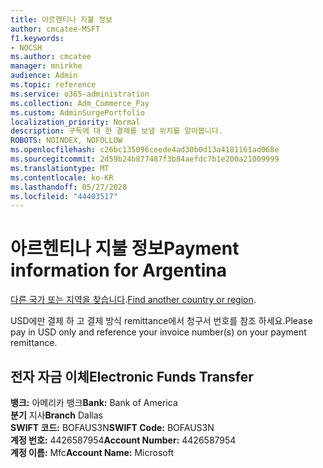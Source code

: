 ```yaml
---
title: 아르헨티나 지불 정보
author: cmcatee-MSFT
f1.keywords:
- NOCSH
ms.author: cmcatee
manager: mnirkhe
audience: Admin
ms.topic: reference
ms.service: o365-administration
ms.collection: Adm_Commerce_Pay
ms.custom: AdminSurgePortfolio
localization_priority: Normal
description: 구독에 대 한 결제를 보낼 위치를 알아봅니다.
ROBOTS: NOINDEX, NOFOLLOW
ms.openlocfilehash: c26bc135096ceede4ad30b0d13a4181161ad068e
ms.sourcegitcommit: 2d59b24b877487f3b84aefdc7b1e200a21009999
ms.translationtype: MT
ms.contentlocale: ko-KR
ms.lasthandoff: 05/27/2020
ms.locfileid: "44403517"
---
```

# <a name="payment-information-for-argentina"></a><span data-ttu-id="d5276-103">아르헨티나 지불 정보</span><span class="sxs-lookup"><span data-stu-id="d5276-103">Payment information for Argentina</span></span>

<span data-ttu-id="d5276-104">[다른 국가 또는 지역을 찾습니다](../billing-and-payments/pay-for-your-subscription.md).</span><span class="sxs-lookup"><span data-stu-id="d5276-104">[Find another country or region](../billing-and-payments/pay-for-your-subscription.md).</span></span>

<span data-ttu-id="d5276-105">USD에만 결제 하 고 결제 방식 remittance에서 청구서 번호를 참조 하세요.</span><span class="sxs-lookup"><span data-stu-id="d5276-105">Please pay in USD only and reference your invoice number(s) on your payment remittance.</span></span>

## <a name="electronic-funds-transfer"></a><span data-ttu-id="d5276-106">전자 자금 이체</span><span class="sxs-lookup"><span data-stu-id="d5276-106">Electronic Funds Transfer</span></span>

<span data-ttu-id="d5276-107">**뱅크:** 아메리카 뱅크</span><span class="sxs-lookup"><span data-stu-id="d5276-107">**Bank:** Bank of America</span></span>  
<span data-ttu-id="d5276-108">**분기** 지사</span><span class="sxs-lookup"><span data-stu-id="d5276-108">**Branch** Dallas</span></span>  
<span data-ttu-id="d5276-109">**SWIFT 코드:** BOFAUS3N</span><span class="sxs-lookup"><span data-stu-id="d5276-109">**SWIFT Code:** BOFAUS3N</span></span>  
<span data-ttu-id="d5276-110">**계정 번호:** 4426587954</span><span class="sxs-lookup"><span data-stu-id="d5276-110">**Account Number:** 4426587954</span></span>  
<span data-ttu-id="d5276-111">**계정 이름:** Mfc</span><span class="sxs-lookup"><span data-stu-id="d5276-111">**Account Name:** Microsoft</span></span>  